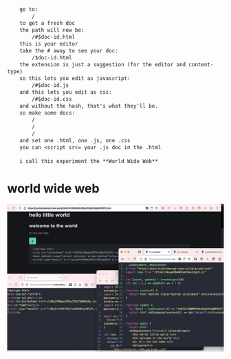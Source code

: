 		go to:
			/
		to get a fresh doc
		the path will now be:
			/#$doc-id.html
		this is your editor
		take the # away to see your doc:
			/$doc-id.html
		the extension is just a suggestion (for the editor and content-type)
		so this lets you edit as javascript:
			/#$doc-id.js
		and this lets you edit as css:
			/#$doc-id.css
		and without the hash, that's what they'll be.
		so make some docs:
			/
			/
			/
		and set one .html, one .js, one .css
		you can <script src= your .js doc in the .html

		i call this experiment the **World Wide Web**

# world wide web

![](.screenshot.png)
